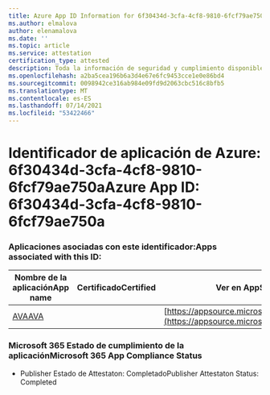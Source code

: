 ```yaml
---
title: Azure App ID Information for 6f30434d-3cfa-4cf8-9810-6fcf79ae750a
ms.author: elmalova
author: elenamalova
ms.date: ''
ms.topic: article
ms.service: attestation
certification_type: attested
description: Toda la información de seguridad y cumplimiento disponible para 6f30434d-3cfa-4cf8-9810-6fcf79ae750a.
ms.openlocfilehash: a2ba5cea196b6a3d4e67e6fc9453cce1e0e86bd4
ms.sourcegitcommit: 0098942ce316ab984e09fd9d2063cbc516c8bfb5
ms.translationtype: MT
ms.contentlocale: es-ES
ms.lasthandoff: 07/14/2021
ms.locfileid: "53422466"
---
```

# <a name="azure-app-id-6f30434d-3cfa-4cf8-9810-6fcf79ae750a"></a><span data-ttu-id="a7a3e-103">Identificador de aplicación de Azure: 6f30434d-3cfa-4cf8-9810-6fcf79ae750a</span><span class="sxs-lookup"><span data-stu-id="a7a3e-103">Azure App ID: 6f30434d-3cfa-4cf8-9810-6fcf79ae750a</span></span>


### <a name="apps-associated-with-this-id"></a><span data-ttu-id="a7a3e-104">Aplicaciones asociadas con este identificador:</span><span class="sxs-lookup"><span data-stu-id="a7a3e-104">Apps associated with this ID:</span></span>
| <span data-ttu-id="a7a3e-105">**Nombre de la aplicación**</span><span class="sxs-lookup"><span data-stu-id="a7a3e-105">**App name**</span></span> | <span data-ttu-id="a7a3e-106">**Certificado**</span><span class="sxs-lookup"><span data-stu-id="a7a3e-106">**Certified**</span></span> | <span data-ttu-id="a7a3e-107">**Ver en AppSource**</span><span class="sxs-lookup"><span data-stu-id="a7a3e-107">**View in AppSource**</span></span> |
|-|-|-|
| [<span data-ttu-id="a7a3e-108">AVA</span><span class="sxs-lookup"><span data-stu-id="a7a3e-108">AVA</span></span>](https://docs.microsoft.com/en-us/microsoft-365-app-certification/forward/WA104381883) |  | [https://appsource.microsoft.com/product/office/WA104381883](https://appsource.microsoft.com/product/office/WA104381883) |

### <a name="microsoft-365-app-compliance-status"></a><span data-ttu-id="a7a3e-109">Microsoft 365 Estado de cumplimiento de la aplicación</span><span class="sxs-lookup"><span data-stu-id="a7a3e-109">Microsoft 365 App Compliance Status</span></span>
- <span data-ttu-id="a7a3e-110">Publisher Estado de Attestaton: Completado</span><span class="sxs-lookup"><span data-stu-id="a7a3e-110">Publisher Attestaton Status: Completed</span></span>
